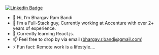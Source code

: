 
[![Linkedin Badge](https://img.shields.io/badge/-hargavrambandi-blue?style=flat&logo=Linkedin&logoColor=white&link=https://www.linkedin.com/in/bhargav-ram-bandi/)](https://www.linkedin.com/in/bhargav-ram-bandi/)

- 👋 Hi, I’m Bhargav Ram Bandi
- 👀 I’m a Full-Stack guy, Currently working at Accenture with over 2+ years of experience.
- 🌱 Currently learning React.js.
- 📫 Feel free to drop by via email (bhargav.r.bandi@gmail.com)
- ⚡ Fun fact: Remote work is a lifestyle....
  
<!--
**bhargavrambandi/bhargavrambandi** is a ✨ _special_ ✨ repository because its `README.md` (this file) appears on your GitHub profile.

Here are some ideas to get you started:

- 🔭 I’m currently working on ...
- 🌱 I’m currently learning ...
- 👯 I’m looking to collaborate on ...
- 🤔 I’m looking for help with ...
- 💬 Ask me about ...
- 📫 How to reach me: ...
- 😄 Pronouns: ...
- ⚡ Fun fact: ...
-->
